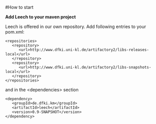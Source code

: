 #How to start

**Add Leech to your maven project**

Leech is offered in our own repository. Add following entries to your pom.xml:

    <repositories>
       <repository>
          <url>http://www.dfki.uni-kl.de/artifactory2/libs-releases-local</url>
       </repository>
       <repository>
          <url>http://www.dfki.uni-kl.de/artifactory2/libs-snapshots-local</url>
       </repository>
	</repositories>

and in the \<dependencies\> section

  	<dependency>
  	   <groupId>de.dfki.km</groupId>
  	   <artifactId>leech</artifactId>
  	   <version>0.9-SNAPSHOT</version>
  	</dependency>

